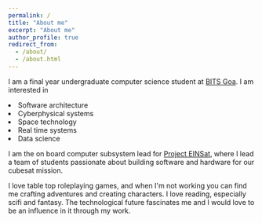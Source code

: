 ```yaml
---
permalink: /
title: "About me"
excerpt: "About me"
author_profile: true
redirect_from: 
  - /about/
  - /about.html
---
```


I am a final year undergraduate computer science student at <a href="https://www.bits-pilani.ac.in/goa/">BITS Goa</a>. I am interested in 
<li>Software architecture</li>
<li>Cyberphysical systems</li>
<li>Space technology</li>
<li>Real time systems</li>
<li>Data science</li>

I am the on board computer subsystem lead for <a href="https://projecteinsat.wordpress.com/">Project EINSat</a>, where I lead a team of students passionate about building software and hardware for our cubesat mission.

I love table top roleplaying games, and when I'm not working you can find me crafting adventures and creating characters. I love reading, especially scifi and fantasy. The technological future fascinates me and I would love to be an influence in it through my work.
